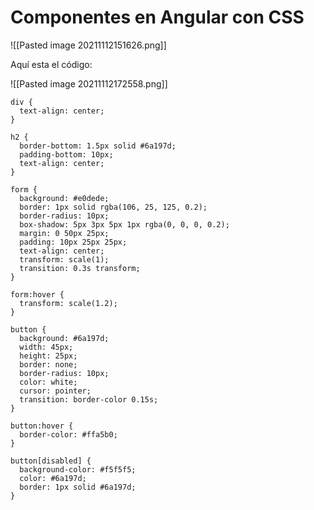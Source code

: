 # Componentes en Angular con CSS

![[Pasted image 20211112151626.png]]

Aquí esta el código:

![[Pasted image 20211112172558.png]]

```
div {
  text-align: center;
}

h2 {
  border-bottom: 1.5px solid #6a197d;
  padding-bottom: 10px;
  text-align: center;
}

form {
  background: #e0dede;
  border: 1px solid rgba(106, 25, 125, 0.2);
  border-radius: 10px;
  box-shadow: 5px 3px 5px 1px rgba(0, 0, 0, 0.2);
  margin: 0 50px 25px;
  padding: 10px 25px 25px;
  text-align: center;
  transform: scale(1);
  transition: 0.3s transform;
}

form:hover {
  transform: scale(1.2);
}

button {
  background: #6a197d;
  width: 45px;
  height: 25px;
  border: none;
  border-radius: 10px;
  color: white;
  cursor: pointer;
  transition: border-color 0.15s;
}

button:hover {
  border-color: #ffa5b0;
}

button[disabled] {
  background-color: #f5f5f5;
  color: #6a197d;
  border: 1px solid #6a197d;
}
```